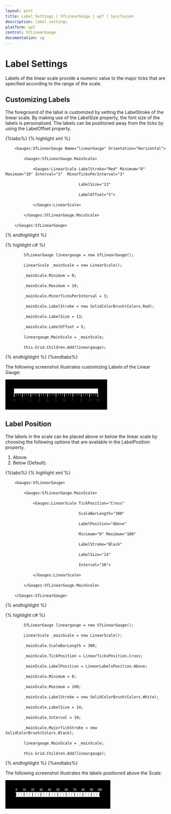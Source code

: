 ```yaml
---
layout: post
title: Label Settings | SfLinearGauge | wpf | Syncfusion
description: label settings
platform: wpf
control: SfLinearGauge 
documentation: ug
---
```



# Label Settings

Labels of the linear scale provide a numeric value to the major ticks that are specified according to the range of the scale.

## Customizing Labels

The foreground of the label is customized by setting the LabelStroke of the linear scale. By making use of the LabelSize property, the font size of the labels is personalized. The labels can be positioned away from the ticks by using the LabelOffset property.


{%tabs%}
{% highlight xml %}




        <Gauges:SfLinearGauge Name="linearGauge" Orientation="Horizontal">

            <Gauges:SfLinearGauge.MainScale>

                <Gauges:LinearScale LabelStroke="Red" Minimum="0" Maximum="10" Interval="1"  MinorTicksPerInterval="3"

                                    LabelSize="13" 

                                    LabelOffset="5">

                </Gauges:LinearScale>

            </Gauges:SfLinearGauge.MainScale>

        </Gauges:SfLinearGauge>
{% endhighlight %}

{% highlight c# %}


            SfLinearGauge lineargauge = new SfLinearGauge();

            LinearScale _mainScale = new LinearScale();

            _mainScale.Minimum = 0;

            _mainScale.Maximum = 10;

            _mainScale.MinorTicksPerInterval = 3;

            _mainScale.LabelStroke = new SolidColorBrush(Colors.Red);

            _mainScale.LabelSize = 13;

            _mainScale.LabelOffset = 5;

            lineargauge.MainScale = _mainScale;

            this.Grid.Children.Add(lineargauge);

{% endhighlight %}
{%endtabs%}


The following screenshot illustrates customizing Labels of the Linear Gauge:

![](Concepts-and-Feature_images/Concepts-and-Feature_img1.png)



## Label Position

The labels in the scale can be placed above or below the linear scale by choosing the following options that are available in the LabelPosition property. 

1. Above.
2. Below (Default).

{%tabs%}
{% highlight xml %}




        <Gauges:SfLinearGauge>

            <Gauges:SfLinearGauge.MainScale>

                <Gauges:LinearScale TickPosition="Cross"

                                    ScaleBarLength="300" 

                                    LabelPosition="Above"

                                    Minimum="0" Maximum="100"

                                    LabelStroke="Black"

                                    LabelSize="14"	

                                    Interval="10">

                </Gauges:LinearScale>

            </Gauges:SfLinearGauge.MainScale>

        </Gauges:SfLinearGauge>
{% endhighlight %}

{% highlight c# %}




            SfLinearGauge lineargauge = new SfLinearGauge();

            LinearScale _mainScale = new LinearScale();

            _mainScale.ScaleBarLength = 300;

            _mainScale.TickPosition = LinearTicksPosition.Cross;

            _mainScale.LabelPosition = LinearLabelsPosition.Above;

            _mainScale.Minimum = 0;

            _mainScale.Maximum = 100;

            _mainScale.LabelStroke = new SolidColorBrush(Colors.White);

            _mainScale.LabelSize = 14;

            _mainScale.Interval = 10;

            _mainScale.MajorTickStroke = new SolidColorBrush(Colors.Black);

            lineargauge.MainScale = _mainScale;

            this.Grid.Children.Add(lineargauge); 

{% endhighlight %}
{%endtabs%}


The following screenshot illustrates the labels positioned above the Scale:

![](Concepts-and-Feature_images/Concepts-and-Feature_img2.png)



